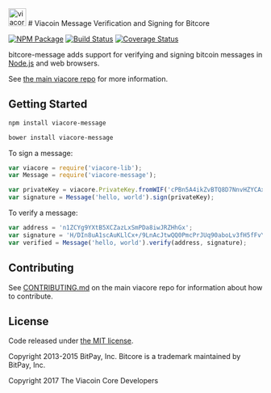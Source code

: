 <img src="http://bitcore.io/css/images/module-message.png" alt="viacore message" height="35">
# Viacoin Message Verification and Signing for Bitcore


[![NPM Package](https://img.shields.io/npm/v/viacore-message.svg?style=flat-square)](https://www.npmjs.org/package/viacore-message)
[![Build Status](https://img.shields.io/travis/viacoin/viacore-message.svg?branch=master&style=flat-square)](https://travis-ci.org/viacoin/viacore-message)
[![Coverage Status](https://img.shields.io/coveralls/viacoin/bitcore-message.svg?style=flat-square)](https://coveralls.io/r/viacoin/viacore-message?branch=master)

bitcore-message adds support for verifying and signing bitcoin messages in [Node.js](http://nodejs.org/) and web browsers.

See [the main viacore repo](https://github.com/viacoin/viacore) for more information.

## Getting Started

```sh
npm install viacore-message
```

```sh
bower install viacore-message
```

To sign a message:

```javascript
var viacore = require('viacore-lib');
var Message = require('viacore-message');

var privateKey = viacore.PrivateKey.fromWIF('cPBn5A4ikZvBTQ8D7NnvHZYCAxzDZ5Z2TSGW2LkyPiLxqYaJPBW4');
var signature = Message('hello, world').sign(privateKey);
```

To verify a message:

```javascript
var address = 'n1ZCYg9YXtB5XCZazLxSmPDa8iwJRZHhGx';
var signature = 'H/DIn8uA1scAuKLlCx+/9LnAcJtwQQ0PmcPrJUq90aboLv3fH5fFvY+vmbfOSFEtGarznYli6ShPr9RXwY9UrIY=';
var verified = Message('hello, world').verify(address, signature);
```

## Contributing

See [CONTRIBUTING.md](https://github.com/viacoin/viacore/blob/master/CONTRIBUTING.md) on the main viacore repo for information about how to contribute.

## License

Code released under [the MIT license](https://github.com/viacoin/viacore/blob/master/LICENSE).

Copyright 2013-2015 BitPay, Inc. Bitcore is a trademark maintained by BitPay, Inc.

Copyright 2017 The Viacoin Core Developers